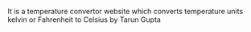 It is a temperature convertor website which converts temperature units kelvin or Fahrenheit to Celsius by Tarun Gupta
